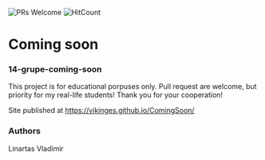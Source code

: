 ![PRs Welcome](https://img.shields.io/badge/PRs-welcome-brightgreen.svg)
![HitCount](http://hits.dwyl.io/front-end-by-rimantas/14-grupe-coming-soon.svg)

# Coming soon
### 14-grupe-coming-soon

This project is for educational porpuses only. Pull request are welcome, but priority for my real-life students! Thank you for your cooperation!

Site published at https://vikinges.github.io/ComingSoon/

### Authors
Linartas Vladimir
